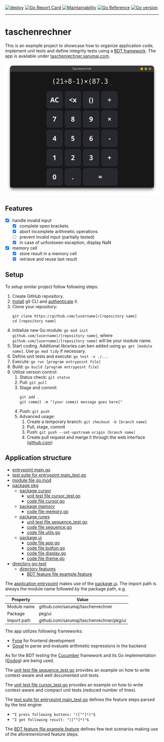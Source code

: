 [![deploy](https://github.com/sarumaj/edu-taschenrechner/actions/workflows/deploy.yml/badge.svg)](https://github.com/sarumaj/edu-taschenrechner/actions/workflows/deploy.yml)
[![Go Report Card](https://goreportcard.com/badge/github.com/sarumaj/edu-taschenrechner)](https://goreportcard.com/report/github.com/sarumaj/edu-taschenrechner)
[![Maintainability](https://api.codeclimate.com/v1/badges/7892a10c0883ff8bbe71/maintainability)](https://codeclimate.com/github/sarumaj/edu-taschenrechner/maintainability)
[![Go Reference](https://pkg.go.dev/badge/github.com/sarumaj/edu-taschenrechner.svg)](https://pkg.go.dev/github.com/sarumaj/edu-taschenrechner)
[![Go version](https://img.shields.io/github/go-mod/go-version/sarumaj/edu-taschenrechner?logo=go&label=&labelColor=gray)](https://go.dev)

---

# taschenrechner

This is an example project to showcase how to organize application code, implement unit tests and define integrity tests using a [BDT framework](https://www.loadmill.com/blog/behavior-driven-testing-the-complete-guide-to-bdt-automation). The app is available under [taschenrechner.sarumaj.com](https://taschenrechner.sarumaj.com).

![Application screenshot](assets/demo.png)

## Features

- [x] handle invalid input
  - [x] complete open brackets
  - [x] abort incomplete arithmetic operations
  - [ ] prevent invalid input (partially tested)
  - [x] in case of unforeseen exception, display NaN
- [x] memory cell
  - [x] store result in a memory cell
  - [x] retrieve and reuse last result

## Setup

To setup similar project follow following steps:

1. Create GitHub repository.
2. [Install](https://github.com/git-guides/install-git) git CLI and [authenticate](https://docs.github.com/en/authentication/keeping-your-account-and-data-secure/about-authentication-to-github) it.
3. Clone your repository:
   ```
   git clone https://github.com/[username]/[repository name]
   cd [repository name]
   ```
4. Initialize new Go module: `go mod init github.com/[username]/[repository name]`, where `github.com/[username]/[repository name]` will be your module name.
5. Start coding. Additional libraries can ben added using `go get [module name]`. Use `go mod tidy` if necessary.
6. Define unit tests and execute: `go test -v ./...`
7. Execute: `go run [program entrypoint file]`
8. Build: `go build [program entrypoint file]`
9. Utilize version control:
   1. Status check: `git status`
   2. Pull: `git pull`
   3. Stage and commit:
      ```
      git add .
      git commit -m "[your commit message goes here]"
      ```
   4. Push: `git push`
   5. Advanced usage:
      1. Create a temporary branch: `git checkout -b [branch name]`
      2. Pull, stage, commit
      3. Push: `git push --set-upstream origin [branch name]`
      4. Create pull request and merge it through the web interface ([github.com](github.com))

## Application structure

- [entrypoint main.go](main.go)
- [test suite for entrypoint main_test.go](main_test.go)
- [module file go.mod](go.mod)
- [package pkg](pkg)
  - [package cursor](pkg/cursor)
    - [unit test file cursor_test.go](pkg/cursor/cursor_test.go)
    - [code file cursor.go](pkg/cursor/cursor.go)
  - [package memory](pkg/memory)
    - [code file memory.go](pkg/memory/memory.go)
  - [package runes](pkg/runes)
    - [unit test file sequence_test.go](pkg/runes/sequence_test.go)
    - [code file sequence.go](pkg/runes/sequence.go)
    - [code file utils.go](pkg/runes/utils.go)
  - [package ui](pkg/ui)
    - [code file app.go](pkg/ui/app.go)
    - [code file button.go](pkg/ui/button.go)
    - [code file display.go](pkg/ui/display.go)
    - [code file theme.go](pkg/ui/theme.go)
- [directory go-test](go-test)
  - [directory features](go-test/features)
    - [BDT feature file example.feature](go-test/features/example.feature)

The [application entrypoint](main.go) makes use of the [package ui](pkg/ui). The import path is always the module name followed by the package path, e.g.

| Property    | Value                                    |
| ----------- | ---------------------------------------- |
| Module name | github.com/sarumaj/taschenrechner        |
| Package     | pkg/ui                                   |
| Import path | github.com/sarumaj/taschenrechner/pkg/ui |

The app utilizes following frameworks:

- [Fyne](https://fyne.io) for frontend development
- [Goval](github.com/maja42/goval) to parse and evaluate arithmetic expressions in the backend

As for the BDT testing the [Cucumber](https://cucumber.io) framework and its Go implementation ([Godog](https://github.com/cucumber/godog)) are being used.

The [unit test file sequence_test.go](pkg/runes/sequence_test.go) provides an example on how to write context-aware and well documented unit tests.

The [unit test file cursor_test.go](pkg/cursor/cursor_test.go) provides an example on how to write context-aware and compact unit tests (reduced number of lines).

The [test suite for entrypoint main_test.go](main_test.go) defines the feature steps parsed by the test engine:

- `^I press following buttons: "([^"]*)"$`
- `^I get following result: "([^"]*)"$`

The [BDT feature file example.feature](go-test/features/example.feature) defines few test scenarios making use of the aforementioned feature steps.
